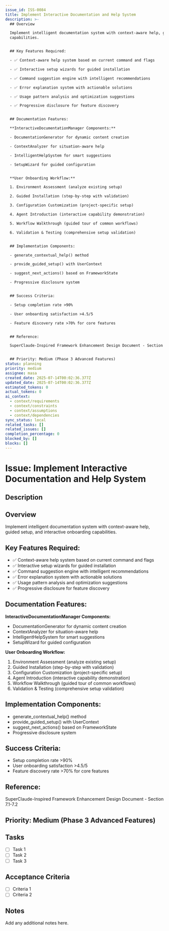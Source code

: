 ```yaml
---
issue_id: ISS-0084
title: Implement Interactive Documentation and Help System
description: >-
  ## Overview

  Implement intelligent documentation system with context-aware help, guided setup, and interactive onboarding
  capabilities.


  ## Key Features Required:

  - ✅ Context-aware help system based on current command and flags

  - ✅ Interactive setup wizards for guided installation

  - ✅ Command suggestion engine with intelligent recommendations

  - ✅ Error explanation system with actionable solutions

  - ✅ Usage pattern analysis and optimization suggestions

  - ✅ Progressive disclosure for feature discovery


  ## Documentation Features:

  **InteractiveDocumentationManager Components:**

  - DocumentationGenerator for dynamic content creation

  - ContextAnalyzer for situation-aware help

  - IntelligentHelpSystem for smart suggestions

  - SetupWizard for guided configuration


  **User Onboarding Workflow:**

  1. Environment Assessment (analyze existing setup)

  2. Guided Installation (step-by-step with validation)

  3. Configuration Customization (project-specific setup)

  4. Agent Introduction (interactive capability demonstration)

  5. Workflow Walkthrough (guided tour of common workflows)

  6. Validation & Testing (comprehensive setup validation)


  ## Implementation Components:

  - generate_contextual_help() method

  - provide_guided_setup() with UserContext

  - suggest_next_actions() based on FrameworkState

  - Progressive disclosure system


  ## Success Criteria:

  - Setup completion rate >90%

  - User onboarding satisfaction >4.5/5

  - Feature discovery rate >70% for core features


  ## Reference:

  SuperClaude-Inspired Framework Enhancement Design Document - Section 7.1-7.2


  ## Priority: Medium (Phase 3 Advanced Features)
status: planning
priority: medium
assignee: masa
created_date: 2025-07-14T00:02:36.377Z
updated_date: 2025-07-14T00:02:36.377Z
estimated_tokens: 0
actual_tokens: 0
ai_context:
  - context/requirements
  - context/constraints
  - context/assumptions
  - context/dependencies
sync_status: local
related_tasks: []
related_issues: []
completion_percentage: 0
blocked_by: []
blocks: []
---
```


# Issue: Implement Interactive Documentation and Help System

## Description
## Overview
Implement intelligent documentation system with context-aware help, guided setup, and interactive onboarding capabilities.

## Key Features Required:
- ✅ Context-aware help system based on current command and flags
- ✅ Interactive setup wizards for guided installation
- ✅ Command suggestion engine with intelligent recommendations
- ✅ Error explanation system with actionable solutions
- ✅ Usage pattern analysis and optimization suggestions
- ✅ Progressive disclosure for feature discovery

## Documentation Features:
**InteractiveDocumentationManager Components:**
- DocumentationGenerator for dynamic content creation
- ContextAnalyzer for situation-aware help
- IntelligentHelpSystem for smart suggestions
- SetupWizard for guided configuration

**User Onboarding Workflow:**
1. Environment Assessment (analyze existing setup)
2. Guided Installation (step-by-step with validation)
3. Configuration Customization (project-specific setup)
4. Agent Introduction (interactive capability demonstration)
5. Workflow Walkthrough (guided tour of common workflows)
6. Validation & Testing (comprehensive setup validation)

## Implementation Components:
- generate_contextual_help() method
- provide_guided_setup() with UserContext
- suggest_next_actions() based on FrameworkState
- Progressive disclosure system

## Success Criteria:
- Setup completion rate >90%
- User onboarding satisfaction >4.5/5
- Feature discovery rate >70% for core features

## Reference:
SuperClaude-Inspired Framework Enhancement Design Document - Section 7.1-7.2

## Priority: Medium (Phase 3 Advanced Features)

## Tasks
- [ ] Task 1
- [ ] Task 2
- [ ] Task 3

## Acceptance Criteria
- [ ] Criteria 1
- [ ] Criteria 2

## Notes
Add any additional notes here.

